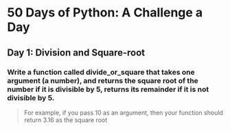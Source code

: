 # 50 Days of Python: A Challenge a Day
## Day 1: Division and Square-root
### Write a function called divide_or_square that takes one argument (a number), and returns the square root of the number if it is divisible by 5, returns its remainder if it is not divisible by 5. 
> For example, if you pass 10 as an argument, then your function 
should return 3.16 as the square root